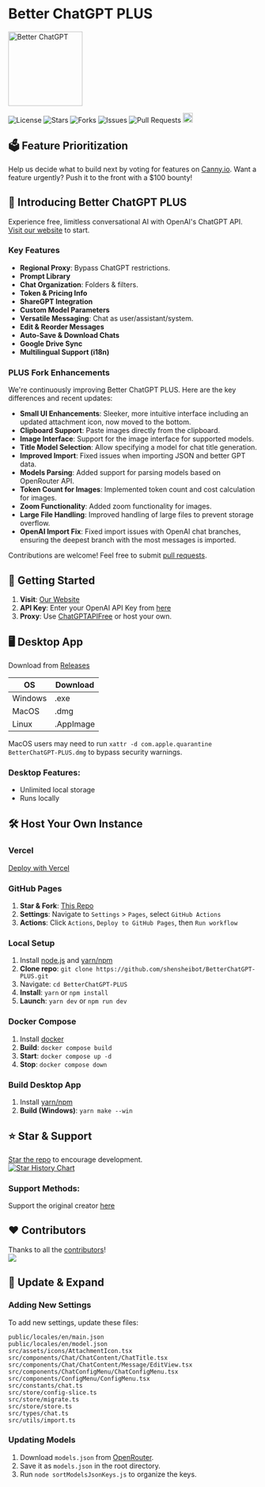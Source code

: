 # Better ChatGPT PLUS
<p>
    <a href="https://shensheibot.github.io/BetterChatGPT-PLUS/" target="_blank"><img src="public/public.jpg" alt="Better ChatGPT" width="150" /></a>
</p>

![License](https://img.shields.io/github/license/shensheibot/BetterChatGPT-PLUS?style=flat-square)
![Stars](https://img.shields.io/github/stars/shensheibot/BetterChatGPT-PLUS?style=flat-square)
![Forks](https://img.shields.io/github/forks/shensheibot/BetterChatGPT-PLUS?style=flat-square)
![Issues](https://img.shields.io/github/issues/shensheibot/BetterChatGPT-PLUS?style=flat-square)
![Pull Requests](https://img.shields.io/github/issues-pr/shensheibot/BetterChatGPT-PLUS?style=flat-square)
<a href="https://discord.gg/2CKfAbAJrH"><img src="https://cdn.prod.website-files.com/6257adef93867e50d84d30e2/636e0b52aa9e99b832574a53_full_logo_blurple_RGB.png" height="20"></a>

## 🗳️ Feature Prioritization

Help us decide what to build next by voting for features on [Canny.io](https://betterchatgpt.canny.io/feature-requests). Want a feature urgently? Push it to the front with a $100 bounty!

## 🚀 Introducing Better ChatGPT PLUS

Experience free, limitless conversational AI with OpenAI's ChatGPT API. [Visit our website](https://shensheibot.github.io/BetterChatGPT-PLUS/) to start.

### Key Features

- **Regional Proxy**: Bypass ChatGPT restrictions.
- **Prompt Library**
- **Chat Organization**: Folders & filters.
- **Token & Pricing Info**
- **ShareGPT Integration**
- **Custom Model Parameters**
- **Versatile Messaging**: Chat as user/assistant/system.
- **Edit & Reorder Messages**
- **Auto-Save & Download Chats**
- **Google Drive Sync**
- **Multilingual Support (i18n)**

### PLUS Fork Enhancements

We're continuously improving Better ChatGPT PLUS. Here are the key differences and recent updates:

- **Small UI Enhancements**: Sleeker, more intuitive interface including an updated attachment icon, now moved to the bottom.
- **Clipboard Support**: Paste images directly from the clipboard.
- **Image Interface**: Support for the image interface for supported models.
- **Title Model Selection**: Allow specifying a model for chat title generation.
- **Improved Import**: Fixed issues when importing JSON and better GPT data.
- **Models Parsing**: Added support for parsing models based on OpenRouter API.
- **Token Count for Images**: Implemented token count and cost calculation for images.
- **Zoom Functionality**: Added zoom functionality for images.
- **Large File Handling**: Improved handling of large files to prevent storage overflow.
- **OpenAI Import Fix**: Fixed import issues with OpenAI chat branches, ensuring the deepest branch with the most messages is imported.

Contributions are welcome! Feel free to submit [pull requests](https://github.com/shensheibot/BetterChatGPT-PLUS/pulls).

## 🚀 Getting Started

1. **Visit**: [Our Website](https://shensheibot.github.io/BetterChatGPT-PLUS/)
2. **API Key**: Enter your OpenAI API Key from [here](https://platform.openai.com/account/api-keys)
3. **Proxy**: Use [ChatGPTAPIFree](https://github.com/ayaka14732/ChatGPTAPIFree) or host your own.

## 🖥️ Desktop App

Download from [Releases](https://github.com/ShenSheiBot/BetterChatGPT-PLUS/releases)

| OS      | Download  |
| ------- | --------- |
| Windows | .exe      |
| MacOS   | .dmg      |
| Linux   | .AppImage |

MacOS users may need to run `xattr -d com.apple.quarantine BetterChatGPT-PLUS.dmg` to bypass security warnings.

### Desktop Features:

- Unlimited local storage
- Runs locally

## 🛠️ Host Your Own Instance

### Vercel

[Deploy with Vercel](https://vercel.com/new/clone?repository-url=https%3A%2F%2Fgithub.com%2Fshensheibot%2FBetterChatGPT-PLUS)

### GitHub Pages

1. **Star & Fork**: [This Repo](https://github.com/shensheibot/BetterChatGPT-PLUS)
2. **Settings**: Navigate to `Settings` > `Pages`, select `GitHub Actions`
3. **Actions**: Click `Actions`, `Deploy to GitHub Pages`, then `Run workflow`

### Local Setup

1. Install [node.js](https://nodejs.org/en/) and [yarn/npm](https://www.npmjs.com/)
2. **Clone repo**: `git clone https://github.com/shensheibot/BetterChatGPT-PLUS.git`
3. Navigate: `cd BetterChatGPT-PLUS`
4. **Install**: `yarn` or `npm install`
5. **Launch**: `yarn dev` or `npm run dev`

### Docker Compose

1. Install [docker](https://www.docker.com/)
2. **Build**: `docker compose build`
3. **Start**: `docker compose up -d`
4. **Stop**: `docker compose down`

### Build Desktop App

1. Install [yarn/npm](https://www.npmjs.com/)
2. **Build (Windows)**: `yarn make --win`

## ⭐️ Star & Support

[Star the repo](https://github.com/shensheibot/BetterChatGPT-PLUS) to encourage development.
<br />[![Star History Chart](https://api.star-history.com/svg?repos=shensheibot/BetterChatGPT-PLUS&type=Date)](https://github.com/shensheibot/BetterChatGPT-PLUS/stargazers)

### Support Methods:

Support the original creator [here](https://github.com/ztjhz/BetterChatGPT?tab=readme-ov-file#-support)

## ❤️ Contributors

Thanks to all the [contributors](https://github.com/shensheibot/BetterChatGPT-PLUS/graphs/contributors)!
<br /><a href="https://github.com/shensheibot/BetterChatGPT-PLUS/graphs/contributors">
<img src="https://contrib.rocks/image?repo=shensheibot/BetterChatGPT-PLUS" />
</a>

## 🚀 Update & Expand

### Adding New Settings

To add new settings, update these files:

```plaintext
public/locales/en/main.json
public/locales/en/model.json
src/assets/icons/AttachmentIcon.tsx
src/components/Chat/ChatContent/ChatTitle.tsx
src/components/Chat/ChatContent/Message/EditView.tsx
src/components/ChatConfigMenu/ChatConfigMenu.tsx
src/components/ConfigMenu/ConfigMenu.tsx
src/constants/chat.ts
src/store/config-slice.ts
src/store/migrate.ts
src/store/store.ts
src/types/chat.ts
src/utils/import.ts
```

### Updating Models

1. Download `models.json` from [OpenRouter](https://openrouter.ai/api/v1/models).
2. Save it as `models.json` in the root directory.
3. Run `node sortModelsJsonKeys.js` to organize the keys.
